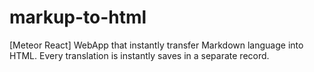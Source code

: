 # markup-to-html
[Meteor  React] WebApp that instantly transfer Markdown language into HTML. Every translation is instantly saves in a separate record.
